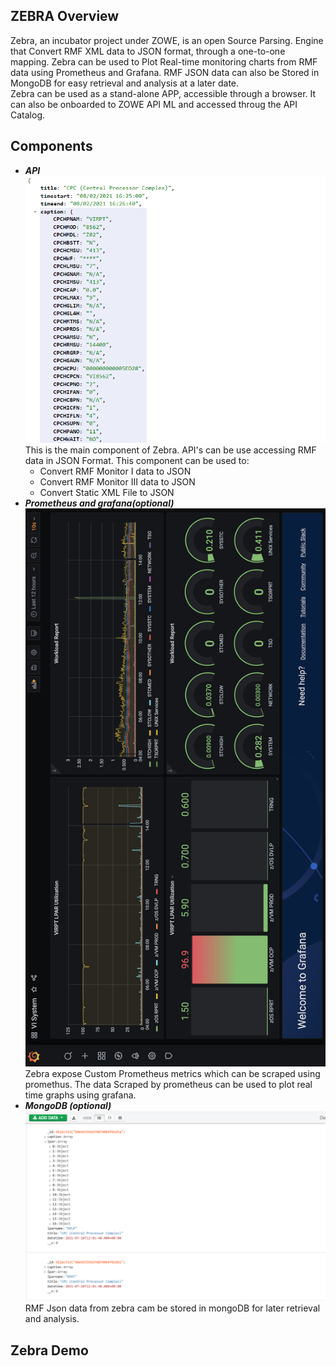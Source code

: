 ## ZEBRA Overview
Zebra, an incubator project under ZOWE, is an open Source Parsing. Engine that Convert RMF XML data to JSON format, through a one-to-one mapping. Zebra can be used to Plot Real-time monitoring charts from RMF data using Prometheus and Grafana. RMF JSON data can also be Stored in MongoDB for easy retrieval and analysis at a later date.   
Zebra can be used as a stand-alone APP, accessible through a browser. It can also  be onboarded  to ZOWE API ML and accessed throug the API Catalog.  

## Components
- ***API***
![](/Documentation/Images/cpcjson.png)
This is the main component of Zebra. API's can be use accessing RMF data in JSON Format. This component can be used to:   
    - Convert RMF Monitor I data to JSON
    - Convert RMF Monitor III data to JSON
    - Convert Static XML File to JSON
- ***Prometheus and  grafana(optional)***
![](/Documentation/Images/ZebraGRAFANA.png)
Zebra expose Custom Prometheus metrics which can be scraped using promethus. The data Scraped by prometheus  can be used to plot real time graphs using grafana.  
- ***MongoDB (optional)***
![](/Documentation/Images/mongodb.png)
RMF Json data from zebra cam be stored in mongoDB for later retrieval and analysis.  

## Zebra Demo

